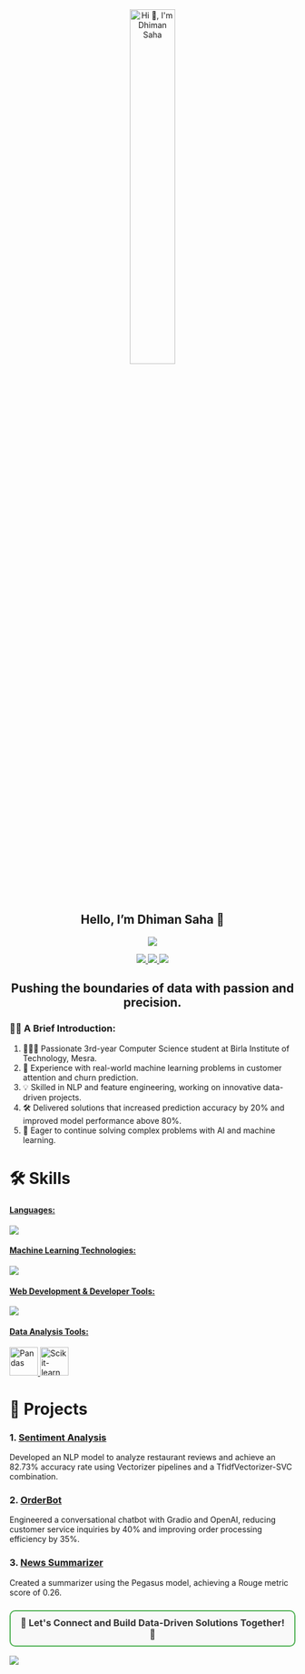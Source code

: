 

<!--
**dscoder001/dscoder001** is a ✨ _special_ ✨ repository because its `README.md` (this file) appears on your GitHub profile.

Here are some ideas to get you started:

- 🔭 I’m currently working on ...
- 🌱 I’m currently learning ...
- 👯 I’m looking to collaborate on ...
- 🤔 I’m looking for help with ...
- 💬 Ask me about ...
- 📫 How to reach me: ...
- 😄 Pronouns: ...
- ⚡ Fun fact: ...
-->





<div align="center">
  <img src="https://i.giphy.com/media/v1.Y2lkPTc5MGI3NjExN284MnZkc28zd3MzOWJwYTNnanNheTFubnU0cTF3ZW9zNGZka2tnZiZlcD12MV9pbnRlcm5hbF9naWZfYnlfaWQmY3Q9Zw/YbXLZ6dymH758xSEbM/giphy.gif" alt="Hi 👋, I'm Dhiman Saha" style="width: 40%;">
</div>

<div align="center">
  <h2>Hello, I’m Dhiman Saha 👋</h2>
</div>


<p align="center">
  <a href="https://github.com/DenverCoder1/readme-typing-svg">
    <img src="https://readme-typing-svg.herokuapp.com?lines=Machine+Learning+Intern;Data+Science+Enthusiast;NLP+Specialist;Lifelong%20learner&center=true&width=500&height=50&font=georgia&color=FDB385">
  </a>
</p>

<div align="center">
  <a href="https://www.linkedin.com/in/dhiman-saha/" target="_blank">
    <img src="https://img.shields.io/badge/LinkedIn-0077B5?style=for-the-badge&logo=linkedin&logoColor=white" target="_blank">
  </a>
  <a href="https://github.com/dscoder001" target="_blank">
    <img src="https://img.shields.io/badge/GitHub-100000?style=for-the-badge&logo=github&logoColor=white" target="_blank">
  </a>
  <a href="mailto:dhimansaha37@gmail.com">
    <img src="https://img.shields.io/badge/-Gmail-%23333?style=for-the-badge&logo=gmail&logoColor=white" target="_blank">
  </a>
</div>

<h2 align="center">Pushing the boundaries of data with passion and precision.</h2>

<h3> 🙋‍♂️ A Brief Introduction:</h3>
<ol>
  <li>👨🏻‍💻 Passionate 3rd-year Computer Science student at Birla Institute of Technology, Mesra.</li>
  <li>🚀 Experience with real-world machine learning problems in customer attention and churn prediction.</li>
  <li>💡 Skilled in NLP and feature engineering, working on innovative data-driven projects.</li>
  <li>🛠️ Delivered solutions that increased prediction accuracy by 20% and improved model performance above 80%.</li>
  <li>🎯 Eager to continue solving complex problems with AI and machine learning.</li>
</ol>

# 🛠️ Skills
<p align="center">
  <a href="https://skillicons.dev">
    <h4>Languages:</h4>
    <img src="https://skillicons.dev/icons?i=python,java,c" />
    <h4>Machine Learning Technologies:</h4>
    <img src="https://skillicons.dev/icons?i=tensorflow,pytorch" />
     <h4>Web Development & Developer Tools:</h4>
    <img src="https://skillicons.dev/icons?i=html,css,bootstrap,git,github,vscode" />
    <h4>Data Analysis Tools:</h4>
      <p>
        <img src="https://cdn.jsdelivr.net/gh/devicons/devicon/icons/pandas/pandas-original.svg" alt="Pandas" width="50" height="50"/>
        <img src="https://cdn.jsdelivr.net/gh/devicons/devicon/icons/scikit-learn/scikit-learn-original.svg" alt="Scikit-learn" width="50" height="50"/>
      </p>

    
    
  </a>
</p>

# 📂 Projects
### 1. [Sentiment Analysis](https://github.com/dscoder001/SENTIMENT-ANALYSIS)
Developed an NLP model to analyze restaurant reviews and achieve an 82.73% accuracy rate using Vectorizer pipelines and a TfidfVectorizer-SVC combination.

### 2. [OrderBot](https://github.com/dscoder001/OderBot)
Engineered a conversational chatbot with Gradio and OpenAI, reducing customer service inquiries by 40% and improving order processing efficiency by 35%.

### 3. [News Summarizer](https://github.com/dscoder001/Summerizer-NLP-)
Created a summarizer using the Pegasus model, achieving a Rouge metric score of 0.26.

<h3 align="center" style="border: 2px solid #4CAF50; border-radius: 10px; padding: 10px; background-color: #f9f9f9; color: #333;">
  🤝 Let's Connect and Build Data-Driven Solutions Together! 🚀
</h3>
<img align="center" src="https://github.com/Mandy-shr/Mandy-shr/blob/output/github-contribution-grid-snake.svg" />
